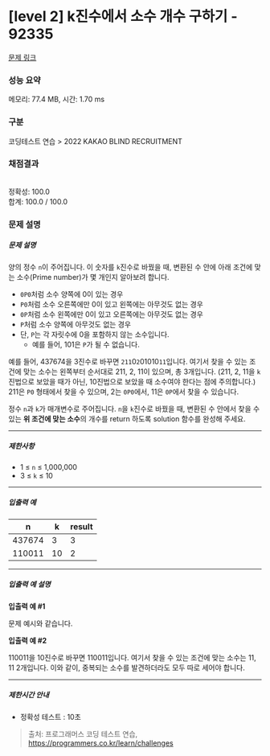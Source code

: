 # [level 2] k진수에서 소수 개수 구하기 - 92335 

[문제 링크](https://school.programmers.co.kr/learn/courses/30/lessons/92335) 

### 성능 요약

메모리: 77.4 MB, 시간: 1.70 ms

### 구분

코딩테스트 연습 > 2022 KAKAO BLIND RECRUITMENT

### 채점결과

<br/>정확성: 100.0<br/>합계: 100.0 / 100.0

### 문제 설명

<h5>문제 설명</h5>

<p>양의 정수 <code>n</code>이 주어집니다. 이 숫자를 <code>k</code>진수로 바꿨을 때, 변환된 수 안에 아래 조건에 맞는 소수(Prime number)가 몇 개인지 알아보려 합니다.</p>

<ul>
<li><code>0P0</code>처럼 소수 양쪽에 0이 있는 경우</li>
<li><code>P0</code>처럼 소수 오른쪽에만 0이 있고 왼쪽에는 아무것도 없는 경우</li>
<li><code>0P</code>처럼 소수 왼쪽에만 0이 있고 오른쪽에는 아무것도 없는 경우</li>
<li><code>P</code>처럼 소수 양쪽에 아무것도 없는 경우</li>
<li>단, <code>P</code>는 각 자릿수에 0을 포함하지 않는 소수입니다.

<ul>
<li>예를 들어, 101은 <code>P</code>가 될 수 없습니다.</li>
</ul></li>
</ul>

<p>예를 들어, 437674을 3진수로 바꾸면 <code>211</code>0<code>2</code>01010<code>11</code>입니다. 여기서 찾을 수 있는 조건에 맞는 소수는 왼쪽부터 순서대로 211, 2, 11이 있으며, 총 3개입니다. (211, 2, 11을 <code>k</code>진법으로 보았을 때가 아닌, 10진법으로 보았을 때 소수여야 한다는 점에 주의합니다.) 211은 <code>P0</code> 형태에서 찾을 수 있으며, 2는 <code>0P0</code>에서, 11은 <code>0P</code>에서 찾을 수 있습니다.</p>

<p>정수 <code>n</code>과 <code>k</code>가 매개변수로 주어집니다. <code>n</code>을 <code>k</code>진수로 바꿨을 때, 변환된 수 안에서 찾을 수 있는 <strong>위 조건에 맞는 소수</strong>의 개수를 return 하도록 solution 함수를 완성해 주세요.</p>

<hr>

<h5>제한사항</h5>

<ul>
<li>1 ≤ <code>n</code> ≤ 1,000,000</li>
<li>3 ≤ <code>k</code> ≤ 10</li>
</ul>

<hr>

<h5>입출력 예</h5>
<table class="table">
        <thead><tr>
<th>n</th>
<th>k</th>
<th>result</th>
</tr>
</thead>
        <tbody><tr>
<td>437674</td>
<td>3</td>
<td>3</td>
</tr>
<tr>
<td>110011</td>
<td>10</td>
<td>2</td>
</tr>
</tbody>
      </table>
<hr>

<h5>입출력 예 설명</h5>

<p><strong>입출력 예 #1</strong></p>

<p>문제 예시와 같습니다. </p>

<p><strong>입출력 예 #2</strong></p>

<p>110011을 10진수로 바꾸면 110011입니다. 여기서 찾을 수 있는 조건에 맞는 소수는 11, 11 2개입니다. 이와 같이, 중복되는 소수를 발견하더라도 모두 따로 세어야 합니다.</p>

<hr>

<h5>제한시간 안내</h5>

<ul>
<li>정확성 테스트 : 10초</li>
</ul>


> 출처: 프로그래머스 코딩 테스트 연습, https://programmers.co.kr/learn/challenges